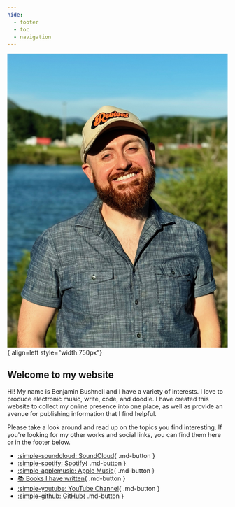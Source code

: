 ```yaml
---
hide:
  - footer
  - toc
  - navigation
---
```


![Benjamin Bushnell](img/ben_photo.jpeg){ align=left style="width:750px"}

## Welcome to my website

Hi! My name is Benjamin Bushnell and I have a variety of interests. I love to produce electronic music, write, code, and doodle. I have created this website to collect my online presence into one place, as well as provide an avenue for publishing information that I find helpful.

Please take a look around and read up on the topics you find interesting. If you're looking for my other works and social links, you can find them here or in the footer below.

<div class="grid cards" markdown>

- [:simple-soundcloud: SoundCloud](https://soundcloud.com/voxide){ .md-button }
- [:simple-spotify: Spotify](https://open.spotify.com/artist/7D0S25Hwms2iiy65lpAOJW){ .md-button }
- [:simple-applemusic: Apple Music](https://music.apple.com/us/artist/voxide/920215932){ .md-button }
- [:books: Books I have written](https://books.benjaminbushnell.com){ .md-button }
- [:simple-youtube: YouTube Channel](https://www.youtube.com/@benjaminbushnell){ .md-button }
- [:simple-github: GitHub](https://github.com/VoxideNebula){ .md-button }

</div>
